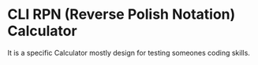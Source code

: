# CLI RPN (Reverse Polish Notation) Calculator
It is a specific Calculator mostly design for testing someones coding skills.
